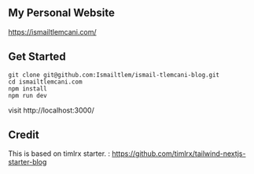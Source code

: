 ## My Personal Website

https://ismailtlemcani.com/

## Get Started

```
git clone git@github.com:Ismailtlem/ismail-tlemcani-blog.git
cd ismailtlemcani.com
npm install
npm run dev

```

visit http://localhost:3000/

## Credit

This is based on timlrx starter. : https://github.com/timlrx/tailwind-nextjs-starter-blog
